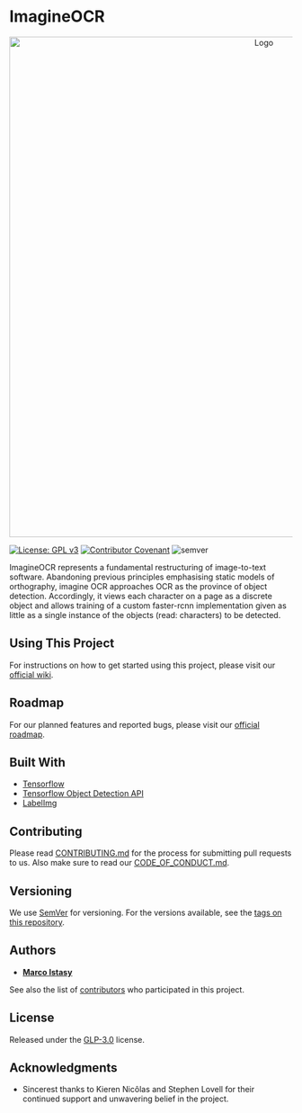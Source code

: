 # **ImagineOCR**
<p align="center">
    <img src="Resources/Banner.png" width="890" alt="Logo"/>
</p>

[![License: GPL v3](https://img.shields.io/badge/License-GPLv3-blue.svg)](https://www.gnu.org/licenses/gpl-3.0) [![Contributor Covenant](https://img.shields.io/badge/Contributor%20Covenant-v1.4%20adopted-ff69b4.svg)](CODE_OF_CONDUCT.md) ![semver](https://img.shields.io/badge/semver-2.0.0-blue)



ImagineOCR represents a fundamental restructuring of image-to-text software. Abandoning previous principles emphasising static models of orthography, imagine OCR approaches OCR as the province of object detection. Accordingly, it views each character on a page as a discrete object and allows training of a custom faster-rcnn implementation given as little as a single instance of the objects (read: characters) to be detected. 

## Using This Project
For instructions on how to get started using this project, please visit our [official wiki](https://www.notion.so/Wiki-3c27906875224f3c9509deec23a98bb0). 

## Roadmap
For our planned features and reported bugs, please visit our [official roadmap](https://www.notion.so/39742f2396ae47d9ac848f2df7112ca3?v=48efbd1371a44f42801d0ab4b3075bc3).

## Built With

* [Tensorflow](https://www.tensorflow.org)
* [Tensorflow Object Detection API](https://github.com/tensorflow/models/tree/master/research/object_detection)
* [LabelImg](https://github.com/tzutalin/labelImg)

## Contributing
Please read [CONTRIBUTING.md](https://github.com/marcoistasy/imagineOCR/blob/master/CONTRIBUTING.md) for the process for submitting pull requests to us. Also make sure to read our [CODE_OF_CONDUCT.md](https://github.com/marcoistasy/imagineOCR/blob/master/CODE_OF_CONDUCT.md).

## Versioning
We use [SemVer](http://semver.org/) for versioning. For the versions available, see the [tags on this repository](https://github.com/marcoistasy/imagineOCR/releases). 

## Authors

* **[Marco Istasy](https://github.com/marcoistasy)**

See also the list of [contributors](https://github.com/marcoistasy/imagineOCR/graphs/contributors) who participated in this project.

## License

Released under the [GLP-3.0](https://github.com/marcoistasy/imagineOCR/blob/master/LICENSE) license.

## Acknowledgments

* Sincerest thanks to Kieren Nicôlas and Stephen Lovell for their continued support and unwavering belief in the project.
